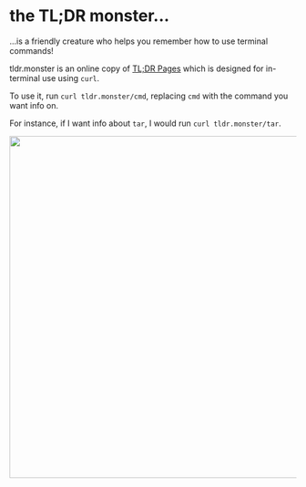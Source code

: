 # the TL;DR monster...

...is a friendly creature who helps you remember how to use terminal commands!

tldr.monster is an online copy of [TL;DR Pages](https://github.com/tldr-pages/tldr) which is
designed for in-terminal use using `curl`. 

To use it, run `curl tldr.monster/cmd`, replacing `cmd` with the command you want info on.

For instance, if I want info about `tar`, I would run `curl tldr.monster/tar`.

<p align="center">
  <img width="600" src="https://raw.githubusercontent.com/auburnsummer/tldr-monster/55d853965c8d3683230ef3d1f9ea11ea6ae6bf1f/tldr.svg">
</p>